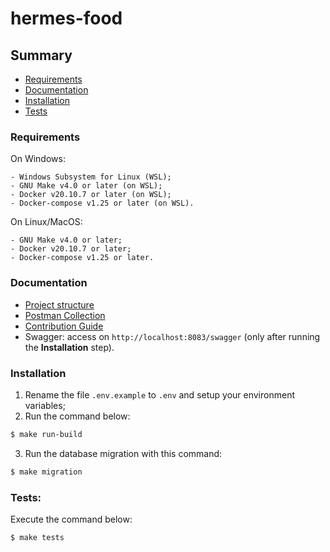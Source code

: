# hermes-food

## Summary

* [Requirements](#Requirements)
* [Documentation](#Documentation)
* [Installation](#Installation)
* [Tests](#Tests)



### Requirements

On Windows:
```
- Windows Subsystem for Linux (WSL);
- GNU Make v4.0 or later (on WSL);
- Docker v20.10.7 or later (on WSL);
- Docker-compose v1.25 or later (on WSL).
```


On Linux/MacOS:
```
- GNU Make v4.0 or later;
- Docker v20.10.7 or later;
- Docker-compose v1.25 or later.
```

### Documentation

* [Project structure](https://github.com/FIAP-SA-Hermes-Foods/fiap-hf-src/tree/main/docs/project_structure.md)
* [Postman Collection](https://github.com/FIAP-SA-Hermes-Foods/fiap-hf-src/blob/main/infrastructure/postman_collection/hermes-foods.postman_collection.json)
* [Contribution Guide](https://github.com/FIAP-SA-Hermes-Foods/fiap-hf-src/tree/main/docs/contribution.md)
* Swagger: access on ```http://localhost:8083/swagger``` (only after running the **Installation** step).

### Installation

1. Rename the file `.env.example` to `.env` and setup your environment variables;
2. Run the command below:
```bash
$ make run-build
```
3. Run the database migration with this command:
```bash
$ make migration
```

### Tests:

Execute the command below:
```bash
$ make tests
```

